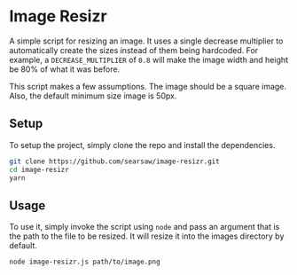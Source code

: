 Image Resizr
============

A simple script for resizing an image. It uses a single decrease multiplier to automatically create the sizes instead of them being hardcoded. For example, a `DECREASE_MULTIPLIER` of `0.8` will make the image width and height be 80% of what it was before.

This script makes a few assumptions. The image should be a square image. Also, the default minimum size image is 50px.

## Setup

To setup the project, simply clone the repo and install the dependencies.

```bash
git clone https://github.com/searsaw/image-resizr.git
cd image-resizr
yarn
```

## Usage

To use it, simply invoke the script using `node` and pass an argument that is the path to the file to be resized. It will resize it into the images directory by default.

```bash
node image-resizr.js path/to/image.png
```
